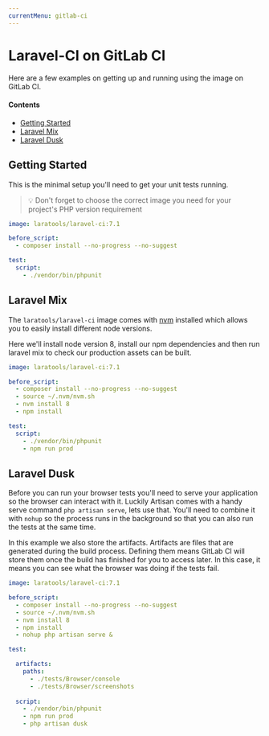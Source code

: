 ```yaml
---
currentMenu: gitlab-ci
---
```


# Laravel-CI on GitLab CI

Here are a few examples on getting up and running using the image on GitLab CI.

#### Contents

* [Getting Started](#getting-started)
* [Laravel Mix](#laravel-mix)
* [Laravel Dusk](#laravel-dusk)

## Getting Started

This is the minimal setup you'll need to get your unit tests running.

> 💡 Don't forget to choose the correct image you need for your project's PHP version requirement

```yaml
image: laratools/laravel-ci:7.1

before_script:
  - composer install --no-progress --no-suggest

test:
  script:
    - ./vendor/bin/phpunit
```

## Laravel Mix

The `laratools/laravel-ci` image comes with [nvm](https://github.com/creationix/nvm) installed which allows you to easily install different node versions.

Here we'll install node version 8, install our npm dependencies and then run laravel mix to check our production assets can be built.

```yaml
image: laratools/laravel-ci:7.1

before_script:
  - composer install --no-progress --no-suggest
  - source ~/.nvm/nvm.sh
  - nvm install 8
  - npm install

test:
  script:
    - ./vendor/bin/phpunit
    - npm run prod
```

## Laravel Dusk

Before you can run your browser tests you'll need to serve your application so the browser can interact with it.
Luckily Artisan comes with a handy serve command `php artisan serve`, lets use that.
You'll need to combine it with `nohup` so the process runs in the background so that you can also run the tests at the same time.

In this example we also store the artifacts. Artifacts are files that are generated during the build process.
Defining them means GitLab CI will store them once the build has finished for you to access later.
In this case, it means you can see what the browser was doing if the tests fail.

```yaml
image: laratools/laravel-ci:7.1

before_script:
  - composer install --no-progress --no-suggest
  - source ~/.nvm/nvm.sh
  - nvm install 8
  - npm install
  - nohup php artisan serve &

test:

  artifacts:
    paths:
      - ./tests/Browser/console
      - ./tests/Browser/screenshots
      
  script:
    - ./vendor/bin/phpunit
    - npm run prod
    - php artisan dusk
``` 